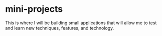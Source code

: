 # mini-projects
This is where I will be building small applications that will allow me to test and learn new techniques, features, and technology.